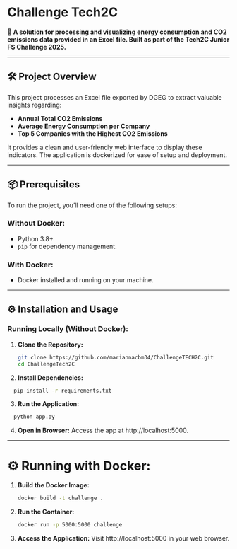 # Challenge Tech2C

🚀 **A solution for processing and visualizing energy consumption and CO2 emissions data provided in an Excel file. Built as part of the Tech2C Junior FS Challenge 2025.**

---

## 🛠️ Project Overview

This project processes an Excel file exported by DGEG to extract valuable insights regarding:
- **Annual Total CO2 Emissions**
- **Average Energy Consumption per Company**
- **Top 5 Companies with the Highest CO2 Emissions**

It provides a clean and user-friendly web interface to display these indicators. The application is dockerized for ease of setup and deployment.

---

## 📦 Prerequisites

To run the project, you’ll need one of the following setups:

### Without Docker:
- Python 3.8+
- `pip` for dependency management.

### With Docker:
- Docker installed and running on your machine.

---

## ⚙️ Installation and Usage

### Running Locally (Without Docker):

1. **Clone the Repository:**  
   ```bash
   git clone https://github.com/mariannacbm34/ChallengeTECH2C.git
   cd ChallengeTech2C
2. **Install Dependencies:**
 ```bash
   pip install -r requirements.txt
```
3. **Run the Application:**
 ```bash
   python app.py
```
4. **Open in Browser:**
   Access the app at http://localhost:5000.

---
# ⚙️ Running with Docker:

1. **Build the Docker Image:**
   ```bash
   docker build -t challenge .
   ```
2. **Run the Container:**
   ```bash
   docker run -p 5000:5000 challenge
   ```
3. **Access the Application:**
   Visit http://localhost:5000 in your web browser.





 
    
